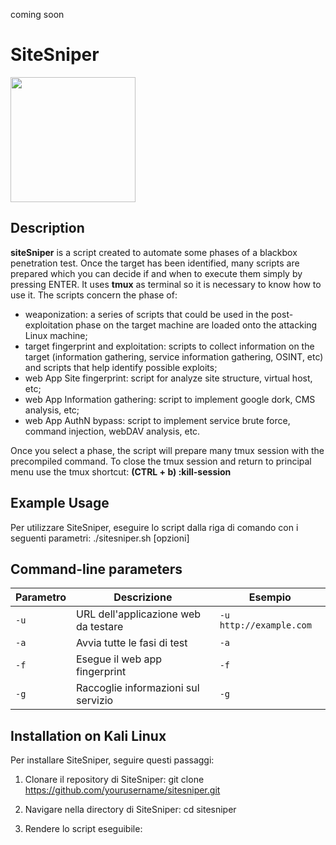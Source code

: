 coming soon

# SiteSniper
<img src="https://github.com/dokDork/red-team-penetration-test-script/raw/main/siteSniper.png" width="200" height="200">


## Description
**siteSniper** is a script created to automate some phases of a blackbox penetration test. Once the target has been identified, many scripts are prepared which you can decide if and when to execute them simply by pressing ENTER. It uses **tmux** as terminal so it is necessary to know how to use it.
The scripts concern the phase of:
- weaponization: a series of scripts that could be used in the post-exploitation phase on the target machine are loaded onto the attacking Linux machine;
- target fingerprint and exploitation: scripts to collect information on the target (information gathering, service information gathering, OSINT, etc) and scripts that help identify possible exploits;
- web App Site fingerprint: script for analyze site structure, virtual host, etc;
- web App Information gathering: script to implement google dork, CMS analysis, etc;
- web App AuthN bypass: script to implement service brute force, command injection, webDAV analysis, etc.

Once you select a phase, the script will prepare many tmux session with the precompiled command.
To close the tmux session and return to principal menu use the tmux shortcut:
**(CTRL + b) :kill-session**


## Example Usage

Per utilizzare SiteSniper, eseguire lo script dalla riga di comando con i seguenti parametri:
./sitesniper.sh [opzioni]


## Command-line parameters

| Parametro | Descrizione                          | Esempio       |
|-----------|--------------------------------------|---------------|
| `-u`      | URL dell'applicazione web da testare | `-u http://example.com` |
| `-a`      | Avvia tutte le fasi di test          | `-a`          |
| `-f`      | Esegue il web app fingerprint        | `-f`          |
| `-g`      | Raccoglie informazioni sul servizio  | `-g`          |

## Installation on Kali Linux

Per installare SiteSniper, seguire questi passaggi:

1. Clonare il repository di SiteSniper:
git clone https://github.com/yourusername/sitesniper.git

2. Navigare nella directory di SiteSniper:
cd sitesniper

3. Rendere lo script eseguibile:

